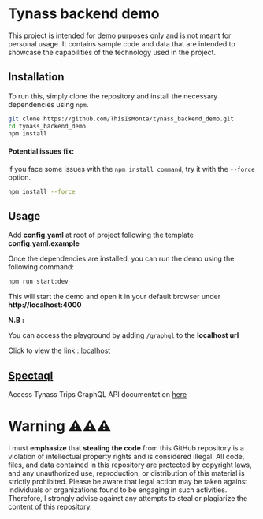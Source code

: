 
# Tynass backend demo

This project is intended for demo purposes only and is not meant for personal usage. It contains sample code and data that are intended to showcase the capabilities of the technology used in the project.


## Installation

To run this, simply clone the repository and install the necessary dependencies using `npm`.

```bash
git clone https://github.com/ThisIsMonta/tynass_backend_demo.git
cd tynass_backend_demo
npm install
```

#### Potential issues fix:

if you face some issues with the `npm install command`, try it with the `--force` option.
```bash
npm install --force
```


## Usage

Add **config.yaml** at root of project following the template **config.yaml.example** 

Once the dependencies are installed, you can run the demo using the following command:

```bash
npm run start:dev
```

This will start the demo and open it in your default browser under **http://localhost:4000**

**N.B :**

You can access the playground by adding `/graphql` to the **localhost url**

Click to view the link : [localhost](http://localhost:4000/graphql)

## [Spectaql](https://github.com/anvilco/spectaql)

Access Tynass Trips GraphQL API documentation [here](http://localhost:4000)

# Warning ⚠️⚠️⚠️

I must **emphasize** that **stealing the code** from this GitHub repository is a violation of intellectual property rights and is considered illegal. All code, files, and data contained in this repository are protected by copyright laws, and any unauthorized use, reproduction, or distribution of this material is strictly prohibited. Please be aware that legal action may be taken against individuals or organizations found to be engaging in such activities. Therefore, I strongly advise against any attempts to steal or plagiarize the content of this repository.
